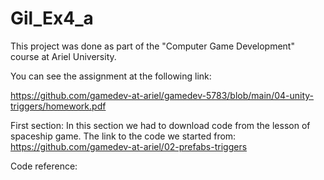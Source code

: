 # Gil_Ex4_a

This project was done as part of the "Computer Game Development" course at Ariel University.

You can see the assignment at the following link:

https://github.com/gamedev-at-ariel/gamedev-5783/blob/main/04-unity-triggers/homework.pdf

First section:
In this section we had to download code from the lesson of spaceship game. The link to the code we started from:
https://github.com/gamedev-at-ariel/02-prefabs-triggers


Code reference:

